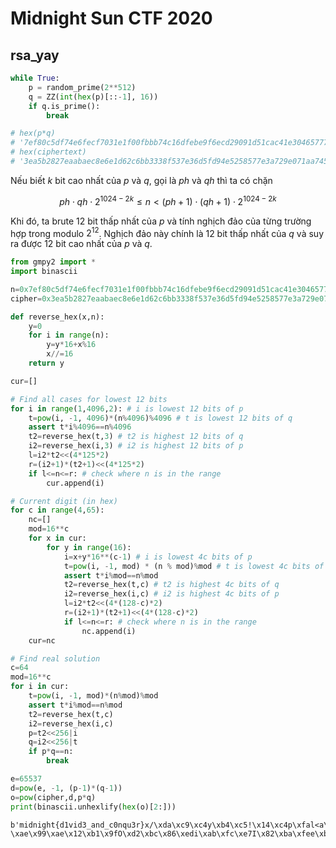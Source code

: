 # Midnight Sun CTF 2020

## rsa_yay

```python
while True:
    p = random_prime(2**512)
    q = ZZ(int(hex(p)[::-1], 16))
    if q.is_prime():
        break

# hex(p*q)
# '7ef80c5df74e6fecf7031e1f00fbbb74c16dfebe9f6ecd29091d51cac41e30465777f5e3f1f291ea82256a72276db682b539e463a6d9111cf6e2f61e50a9280ca506a0803d2a911914a385ac6079b7c6ec58d6c19248c894e67faddf96a8b88b365f16e7cc4bc6e2b4389fa7555706ab4119199ec20e9928f75393c5dc386c65'
# hex(ciphertext)
# '3ea5b2827eaabaec8e6e1d62c6bb3338f537e36d5fd94e5258577e3a729e071aa745195c9c3e88cb8b46d29614cb83414ac7bf59574e55c280276ba1645fdcabb7839cdac4d352c5d2637d3a46b5ee3c0dec7d0402404aa13525719292f65a451452328ccbd8a0b3412ab738191c1f3118206b36692b980abe092486edc38488'
```

Nếu biết $k$ bit cao nhất của $p$ và $q$, gọi là $ph$ và $qh$ thì ta có chặn

$$ph \cdot qh \cdot 2^{1024-2k} \leqslant n < (ph+1) \cdot (qh + 1) \cdot 2^{1024-2k}$$

Khi đó, ta brute $12$ bit thấp nhất của $p$ và tính nghịch đảo của từng trường hợp trong modulo $2^{12}$. Nghịch đảo này chính là $12$ bit thấp nhất của $q$ và suy ra được $12$ bit cao nhất của $p$ và $q$.


```python
from gmpy2 import *
import binascii

n=0x7ef80c5df74e6fecf7031e1f00fbbb74c16dfebe9f6ecd29091d51cac41e30465777f5e3f1f291ea82256a72276db682b539e463a6d9111cf6e2f61e50a9280ca506a0803d2a911914a385ac6079b7c6ec58d6c19248c894e67faddf96a8b88b365f16e7cc4bc6e2b4389fa7555706ab4119199ec20e9928f75393c5dc386c65
cipher=0x3ea5b2827eaabaec8e6e1d62c6bb3338f537e36d5fd94e5258577e3a729e071aa745195c9c3e88cb8b46d29614cb83414ac7bf59574e55c280276ba1645fdcabb7839cdac4d352c5d2637d3a46b5ee3c0dec7d0402404aa13525719292f65a451452328ccbd8a0b3412ab738191c1f3118206b36692b980abe092486edc38488

def reverse_hex(x,n):
    y=0
    for i in range(n):
        y=y*16+x%16
        x//=16
    return y

cur=[]

# Find all cases for lowest 12 bits
for i in range(1,4096,2): # i is lowest 12 bits of p
    t=pow(i, -1, 4096)*(n%4096)%4096 # t is lowest 12 bits of q
    assert t*i%4096==n%4096
    t2=reverse_hex(t,3) # t2 is highest 12 bits of q
    i2=reverse_hex(i,3) # i2 is highest 12 bits of p
    l=i2*t2<<(4*125*2)
    r=(i2+1)*(t2+1)<<(4*125*2)
    if l<=n<=r: # check where n is in the range
        cur.append(i)

# Current digit (in hex)
for c in range(4,65):
    nc=[]
    mod=16**c
    for x in cur:
        for y in range(16):
            i=x+y*16**(c-1) # i is lowest 4c bits of p
            t=pow(i, -1, mod) * (n % mod)%mod # t is lowest 4c bits of q
            assert t*i%mod==n%mod
            t2=reverse_hex(t,c) # t2 is highest 4c bits of q
            i2=reverse_hex(i,c) # i2 is highest 4c bits of p
            l=i2*t2<<(4*(128-c)*2)
            r=(i2+1)*(t2+1)<<(4*(128-c)*2)
            if l<=n<=r: # check where n is in the range
                nc.append(i)
    cur=nc

# Find real solution
c=64
mod=16**c
for i in cur:
    t=pow(i, -1, mod)*(n%mod)%mod
    assert t*i%mod==n%mod
    t2=reverse_hex(t,c)
    i2=reverse_hex(i,c)
    p=t2<<256|i
    q=i2<<256|t
    if p*q==n:
        break

e=65537
d=pow(e, -1, (p-1)*(q-1))
o=pow(cipher,d,p*q)
print(binascii.unhexlify(hex(o)[2:]))
```

    b'midnight{d1vid3_and_c0nqu3r}x/\xda\xc9\xc4y\xb4\xc5!\x14\xc4p\xfal<a\x00\xd9m\xae\xb0k\xf8\xe0\xb31\xd9\xe6J\xcd\xaf|\x0b\xde6\xe2\xe8|>\xb8\xa2\x03\xa6\x92\xf6\xf3i\x10\xbb\x04\xc4Ha\x83d\x9d}6S\x88K\xba\tp\xed\xa3\xe2\xaf3\xc9\xae\xa9\xafF\xe5\x0c?\xae\x99\xae\x12\xb1\x9fO\xd2\xbc\x86\xedi\xab\xfc\xe7I\x82\xba\xfee\xba\xf0\xed'
    
